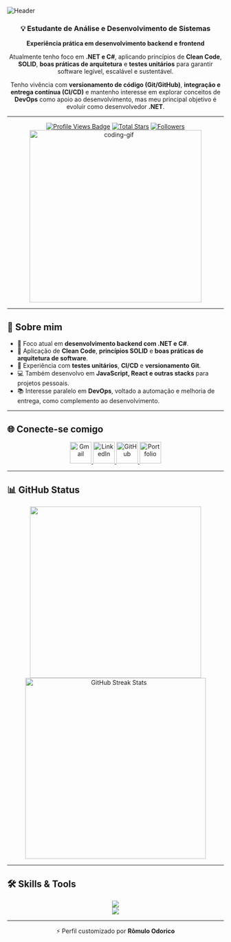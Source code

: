 ![Header](https://capsule-render.vercel.app/api?type=waving&color=0:434343,50:000000,100:434343&height=240&section=header&text=Rômulo%20Odorico&fontSize=60&fontColor=ffffff&animation=twinkling&fontAlignY=35)

<div align="center">
  
### 💡 Estudante de Análise e Desenvolvimento de Sistemas
**Experiência prática em desenvolvimento backend e frontend**

Atualmente tenho foco em **.NET e C#**, aplicando princípios de **Clean Code**, **SOLID**, **boas práticas de arquitetura** e **testes unitários** para garantir software legível, escalável e sustentável.

Tenho vivência com **versionamento de código (Git/GitHub)**, **integração e entrega contínua (CI/CD)** e mantenho interesse em explorar conceitos de **DevOps** como apoio ao desenvolvimento, mas meu principal objetivo é evoluir como desenvolvedor **.NET**.

</div>

---

<div align="center">
<!-- Profile Views -->
<a href="https://github.com/isrmulo" target="_blank">
  <img src="https://komarev.com/ghpvc/?username=isrmulo&label=Profile%20views&color=5e81ac&style=for-the-badge&logo=github&logoColor=white" 
       alt="Profile Views Badge" /></a>
<!-- Total Stars -->
<a href="https://github.com/isrmulo?tab=repositories&sort=stargazers" target="_blank">
  <img alt="Total Stars" title="Total stars on GitHub"
       src="https://img.shields.io/github/stars/isrmulo?style=for-the-badge&label=Stars&color=bf616a&logo=github" /></a>
<!-- Followers -->
<a href="https://github.com/isrmulo?tab=followers" target="_blank">
  <img alt="Followers" title="Follow me on GitHub"
       src="https://img.shields.io/github/followers/isrmulo?style=for-the-badge&label=Followers&color=5e81ac&logo=github" />
</a>
</div>

<div align="center">
  <img alt="coding-gif" width="400" src="https://media1.giphy.com/media/v1.Y2lkPTc5MGI3NjExOXd4enRjdmpuZTZqZGl6Zmw3a3BkdTF1dG41dDRlYmRxamNuM2xlZSZlcD12MV9pbnRlcm5hbF9naWZfYnlfaWQmY3Q9Zw/VLzbEtlbwJUFljcRbf/giphy.gif">
</div>

---

## 🌟 Sobre mim  
- 🚀 Foco atual em **desenvolvimento backend com .NET e C#**.  
- 📐 Aplicação de **Clean Code**, **princípios SOLID** e **boas práticas de arquitetura de software**.  
- 🧩 Experiência com **testes unitários**, **CI/CD** e **versionamento Git**.  
- 💻 Também desenvolvo em **JavaScript, React e outras stacks** para projetos pessoais.  
- 📚 Interesse paralelo em **DevOps**, voltado a automação e melhoria de entrega, como complemento ao desenvolvimento.  

---

## 🌐 Conecte-se comigo

<div align="center">
  <a href="mailto:romuloodorico702@gmail.com">
    <img width="50px" src="https://cdn-icons-png.flaticon.com/512/281/281769.png" alt="Gmail" />
  </a> 
  <a href="https://www.linkedin.com/in/r%C3%B4mulo-odorico-752420271/" target="_blank">
    <img width="50px" src="https://cdn-icons-png.flaticon.com/512/145/145807.png" alt="LinkedIn" />
  </a>
  <a href="https://github.com/isrmulo" target="_blank">
    <img width="50px" src="https://cdn-icons-png.flaticon.com/512/25/25231.png" alt="GitHub" />
  </a>
  <a href="https://vercel.com/isrmulos-projects/junior-portfolio" target="_blank">
    <img width="50px" src="https://cdn-icons-png.flaticon.com/512/841/841364.png" alt="Portfolio" />
  </a>
</div>

---

## 📊 GitHub Status

<div align="center">
  <img width="398" src="https://github-readme-stats.vercel.app/api?username=isrmulo&count_private=true&show_icons=true&theme=nord&rank_icon=github&border_radius=8"/> 
  <img width="420" src="https://nirzak-streak-stats.vercel.app/?user=isrmulo&theme=nord&hide_border=false" alt="GitHub Streak Stats"><br/>
</div>

---

## 🛠️ Skills & Tools  

<div align="center">
  <img src="https://skillicons.dev/icons?i=dotnet,cs,flask,fastapi,python,javascript,react,tailwind,html,css,sass,bootstrap" /><br>
  <img src="https://skillicons.dev/icons?i=git,github,docker,nodejs,mongodb,mysql,vscode,figma,postgres,arch" /><br>
</div>

---

<p align="center">⚡ Perfil customizado por <strong>Rômulo Odorico</strong></p>
